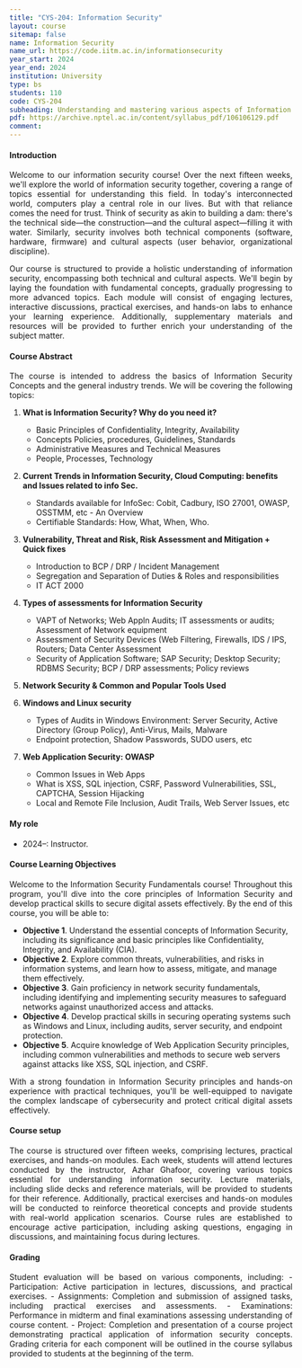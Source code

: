 ```yaml
---
title: "CYS-204: Information Security"
layout: course
sitemap: false
name: Information Security
name_url: https://code.iitm.ac.in/informationsecurity
year_start: 2024
year_end: 2024
institution: University
type: bs
students: 110
code: CYS-204
subheading: Understanding and mastering various aspects of Information security 
pdf: https://archive.nptel.ac.in/content/syllabus_pdf/106106129.pdf
comment: 
---
```

#### Introduction
<p align="justify">
Welcome to our information security course! Over the next fifteen weeks, we'll explore the world of information security together, covering a range of topics essential for understanding this field. In today's interconnected world, computers play a central role in our lives. But with that reliance comes the need for trust. Think of security as akin to building a dam: there's the technical side—the construction—and the cultural aspect—filling it with water. Similarly, security involves both technical components (software, hardware, firmware) and cultural aspects (user behavior, organizational discipline).</p>
<p align="justify">
Our course is structured to provide a holistic understanding of information security, encompassing both technical and cultural aspects. We'll begin by laying the foundation with fundamental concepts, gradually progressing to more advanced topics. Each module will consist of engaging lectures, interactive discussions, practical exercises, and hands-on labs to enhance your learning experience. Additionally, supplementary materials and resources will be provided to further enrich your understanding of the subject matter.
</p>

#### Course Abstract
<p align="justify">
The course is intended to address the basics of Information Security Concepts and the general industry trends. We will be covering the following topics: </p>


1. **What is Information Security? Why do you need it?**
   - Basic Principles of Confidentiality, Integrity, Availability
   - Concepts Policies, procedures, Guidelines, Standards
   - Administrative Measures and Technical Measures
   - People, Processes, Technology

2. **Current Trends in Information Security, Cloud Computing: benefits and Issues related to info Sec.**
   - Standards available for InfoSec: Cobit, Cadbury, ISO 27001, OWASP, OSSTMM, etc - An Overview
   - Certifiable Standards: How, What, When, Who.

3. **Vulnerability, Threat and Risk, Risk Assessment and Mitigation + Quick fixes**
   - Introduction to BCP / DRP / Incident Management
   - Segregation and Separation of Duties & Roles and responsibilities
   - IT ACT 2000

4. **Types of assessments for Information Security**
   - VAPT of Networks; Web Appln Audits; IT assessments or audits; Assessment of Network equipment
   - Assessment of Security Devices (Web Filtering, Firewalls, IDS / IPS, Routers; Data Center Assessment
   - Security of Application Software; SAP Security; Desktop Security; RDBMS Security; BCP / DRP assessments; Policy reviews

5. **Network Security & Common and Popular Tools Used**

6. **Windows and Linux security**
   - Types of Audits in Windows Environment: Server Security, Active Directory (Group Policy), Anti-Virus, Mails, Malware
   - Endpoint protection, Shadow Passwords, SUDO users, etc

7. **Web Application Security: OWASP**
   - Common Issues in Web Apps
   - What is XSS, SQL injection, CSRF, Password Vulnerabilities, SSL, CAPTCHA, Session Hijacking
   - Local and Remote File Inclusion, Audit Trails, Web Server Issues, etc

#### My role
- 2024–: Instructor.

#### Course Learning Objectives
<p align="justify">
Welcome to the Information Security Fundamentals course! Throughout this program, you'll dive into the core principles of Information Security and develop practical skills to secure digital assets effectively. By the end of this course, you will be able to:</p>

- **Objective 1**. Understand the essential concepts of Information Security, including its significance and basic principles like Confidentiality, Integrity, and Availability (CIA).
- **Objective 2**. Explore common threats, vulnerabilities, and risks in information systems, and learn how to assess, mitigate, and manage them effectively.
- **Objective 3**. Gain proficiency in network security fundamentals, including identifying and implementing security measures to safeguard networks against unauthorized access and attacks.
- **Objective 4**. Develop practical skills in securing operating systems such as Windows and Linux, including audits, server security, and endpoint protection.
- **Objective 5**. Acquire knowledge of Web Application Security principles, including common vulnerabilities and methods to secure web servers against attacks like XSS, SQL injection, and CSRF.
<p align="justify">
With a strong foundation in Information Security principles and hands-on experience with practical techniques, you'll be well-equipped to navigate the complex landscape of cybersecurity and protect critical digital assets effectively. </p>


#### Course setup
<p align="justify">
The course is structured over fifteen weeks, comprising lectures, practical exercises, and hands-on modules. Each week, students will attend lectures conducted by the instructor, Azhar Ghafoor, covering various topics essential for understanding information security. Lecture materials, including slide decks and reference materials, will be provided to students for their reference. Additionally, practical exercises and hands-on modules will be conducted to reinforce theoretical concepts and provide students with real-world application scenarios. Course rules are established to encourage active participation, including asking questions, engaging in discussions, and maintaining focus during lectures.  
</p>

#### Grading
<p align="justify">
Student evaluation will be based on various components, including:
- Participation: Active participation in lectures, discussions, and practical exercises.
- Assignments: Completion and submission of assigned tasks, including practical exercises and assessments.
- Examinations: Performance in midterm and final examinations assessing understanding of course content.
- Project: Completion and presentation of a course project demonstrating practical application of information security concepts.
Grading criteria for each component will be outlined in the course syllabus provided to students at the beginning of the term.
</p>
